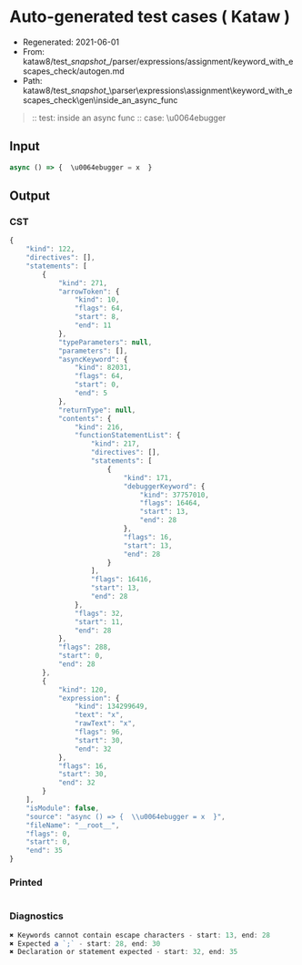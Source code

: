 # Auto-generated test cases ( Kataw )
- Regenerated: 2021-06-01
- From: kataw8/test\__snapshot__/parser/expressions/assignment/keyword_with_escapes_check/autogen.md
- Path: kataw8/test\__snapshot__\parser\expressions\assignment\keyword_with_escapes_check\gen\inside_an_async_func
> :: test: inside an async func
> :: case: \u0064ebugger
## Input

`````js
async () => {  \u0064ebugger = x  }
`````
## Output

### CST

```javascript
{
    "kind": 122,
    "directives": [],
    "statements": [
        {
            "kind": 271,
            "arrowToken": {
                "kind": 10,
                "flags": 64,
                "start": 8,
                "end": 11
            },
            "typeParameters": null,
            "parameters": [],
            "asyncKeyword": {
                "kind": 82031,
                "flags": 64,
                "start": 0,
                "end": 5
            },
            "returnType": null,
            "contents": {
                "kind": 216,
                "functionStatementList": {
                    "kind": 217,
                    "directives": [],
                    "statements": [
                        {
                            "kind": 171,
                            "debuggerKeyword": {
                                "kind": 37757010,
                                "flags": 16464,
                                "start": 13,
                                "end": 28
                            },
                            "flags": 16,
                            "start": 13,
                            "end": 28
                        }
                    ],
                    "flags": 16416,
                    "start": 13,
                    "end": 28
                },
                "flags": 32,
                "start": 11,
                "end": 28
            },
            "flags": 288,
            "start": 0,
            "end": 28
        },
        {
            "kind": 120,
            "expression": {
                "kind": 134299649,
                "text": "x",
                "rawText": "x",
                "flags": 96,
                "start": 30,
                "end": 32
            },
            "flags": 16,
            "start": 30,
            "end": 32
        }
    ],
    "isModule": false,
    "source": "async () => {  \\u0064ebugger = x  }",
    "fileName": "__root__",
    "flags": 0,
    "start": 0,
    "end": 35
}
```

### Printed

```javascript

```

### Diagnostics

```javascript
✖ Keywords cannot contain escape characters - start: 13, end: 28
✖ Expected a `;` - start: 28, end: 30
✖ Declaration or statement expected - start: 32, end: 35

```

